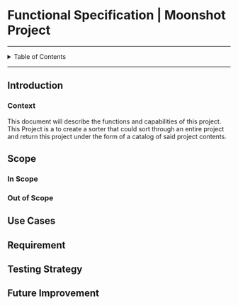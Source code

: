 # Functional Specification | Moonshot Project

---

<details>
<summary>Table of Contents</summary>

- [Functional Specification | Moonshot Project](#functional-specification--moonshot-project)
  - [Introduction](#introduction)
    - [Context](#context)
  - [Scope](#scope)
    - [In Scope](#in-scope)
    - [Out of Scope](#out-of-scope)
  - [Use Cases](#use-cases)
  - [Requirement](#requirement)
  - [Testing Strategy](#testing-strategy)
  - [Future Improvement](#future-improvement)

</details>

---

## Introduction

### Context

This document will describe the functions and capabilities of this project. This Project is a to create a sorter that could sort through an entire project and return this project under the form of a catalog of said project contents.

## Scope

### In Scope

### Out of Scope

## Use Cases

## Requirement

## Testing Strategy

## Future Improvement